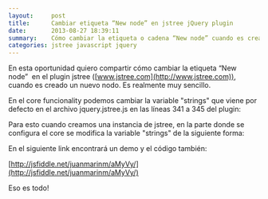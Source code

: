 ```yaml
---
layout:     post
title:      Cambiar etiqueta “New node” en jstree jQuery plugin
date:       2013-08-27 18:39:11
summary:    Cómo cambiar la etiqueta o cadena “New node” cuando es creado un nodo nuevo en el plugin de jQuery jstree.
categories: jstree javascript jquery
---
```


En esta oportunidad quiero compartir cómo cambiar la etiqueta “New node”  en el plugin jstree ([www.jstree.com](http://www.jstree.com)), cuando es creado un nuevo nodo. Es realmente muy sencillo.

En el core funcionality podemos cambiar la variable "strings" que viene por defecto en el archivo jquery.jstree.js en las líneas 341 a 345 del plugin:

<script src="https://gist.github.com/juanmarinm/3694e29cc4182dfffc86.js"></script>

Para esto cuando creamos una instancia de jstree, en la parte donde se configura el core se modifica la variable "strings" de la siguiente forma:

<script src="https://gist.github.com/juanmarinm/2dc1fff4dee81cb323de.js"></script>

En el siguiente link encontrará un demo y el código también:

[http://jsfiddle.net/juanmarinm/aMyVy/](http://jsfiddle.net/juanmarinm/aMyVy/)

Eso es todo!
